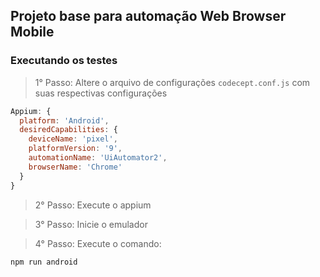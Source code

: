 ## Projeto base para automação Web Browser Mobile 

### Executando os testes

> 1° Passo: Altere o arquivo de configurações `codecept.conf.js` com suas respectivas configurações

```javascript
Appium: {
  platform: 'Android',
  desiredCapabilities: {
    deviceName: 'pixel',
    platformVersion: '9',
    automationName: 'UiAutomator2',
    browserName: 'Chrome'
  }
}
```

> 2° Passo: Execute o appium

> 3° Passo: Inicie o emulador

> 4° Passo: Execute o comando:
```
npm run android
```
